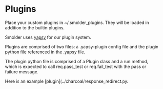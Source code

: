 Plugins
=======

Place your custom plugins in ~/.smolder_plugins.  They will be loaded in addition to the builtin plugins.

Smolder uses [yapsy](https://yapsy.readthedocs.org/en/latest/) for our plugin system.

Plugins are comprised of two files: a .yapsy-plugin config file and the plugin python file referenced in the .yapsy file.

The plugin python file is comprised of a Plugin class and a run method, which is expected to call req.pass_test or req.fail_test with the pass or failure message.

Here is an example [plugin](../charcoal/response_redirect.py.
